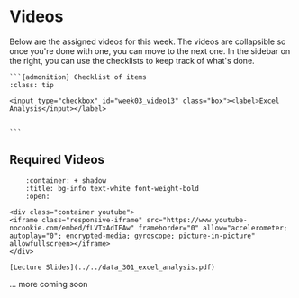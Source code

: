 # Videos

Below are the assigned videos for this week. 
The videos are collapsible so once you're done with one, you can move to the next one.
In the sidebar on the right, you can use the checklists to keep track of what's done.

````{margin}
```{admonition} Checklist of items
:class: tip

<input type="checkbox" id="week03_video13" class="box"><label>Excel Analysis</input></label>


```
````

## Required Videos

```{dropdown} 1. Data analysis with Excel
    :container: + shadow
    :title: bg-info text-white font-weight-bold
    :open:

<div class="container youtube">
<iframe class="responsive-iframe" src="https://www.youtube-nocookie.com/embed/fLVTxAdIFAw" frameborder="0" allow="accelerometer; autoplay="0"; encrypted-media; gyroscope; picture-in-picture" allowfullscreen></iframe>
</div>

[Lecture Slides](../../data_301_excel_analysis.pdf)
```

... more coming soon